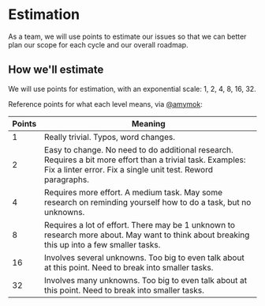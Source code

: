 # Estimation

As a team, we will use points to estimate our issues so that we can better plan our scope for each cycle and our overall roadmap.

## How we'll estimate

We will use points for estimation, with an exponential scale: 1, 2, 4, 8, 16, 32.

Reference points for what each level means, via [@amymok](https://github.com/18F/OPRE-Unicorn/issues/77):

Points | Meaning
---|---
1 | Really trivial. Typos, word changes.
2 | Easy to change. No need to do additional research. Requires a bit more effort than a trivial task. Examples: Fix a linter error. Fix a single unit test. Reword paragraphs. 
4 | Requires more effort. A medium task. May some research on reminding yourself how to do a task, but no unknowns.
8 | Requires a lot of effort. There may be 1 unknown to research more about. May want to think about breaking this up into a few smaller tasks.
16 | Involves several unknowns. Too big to even talk about at this point. Need to break into smaller tasks.
32 | Involves many unknowns. Too big to even talk about at this point. Need to break into smaller tasks.
